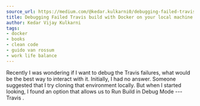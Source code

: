 ```yaml
---
source_url: https://medium.com/@kedar.kulkarni0/debugging-failed-travis-build-with-docker-on-your-local-machine-483ca03fc8d7
title: Debugging Failed Travis build with Docker on your local machine
author: Kedar Vijay Kulkarni
tags:
- docker
- books
- clean code
- guido van rossum
- work life balance
---
```


Recently I was wondering if I want to debug the Travis failures, what would be the best way to interact with it. Initially, I had no answer. Someone suggested that I try cloning that environment locally. But when I started looking, I found an option that allows us to Run Build in Debug Mode --- Travis .
